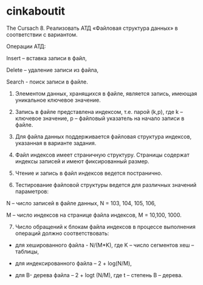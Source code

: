 # cinkaboutit
The Cursach
8. Реализовать АТД «Файловая структура данных» в соответствии с вариантом.

Операции АТД:

Insert – вставка записи в файл,

Delete – удаление записи из файла,

Search - поиск записи в файле.

1. Элементом данных, хранящихся в файле, является запись, имеющая уникальное ключевое значение.

2. Запись в файле представлена индексом, т.е. парой (k,p), где k – ключевое значение, p – файловый указатель на начало записи в файле.

3. Для файла данных поддерживается файловая структура индексов, указанная в варианте задания.

4. Файл индексов имеет страничную структуру. Страницы содержат индексы записей и имеют фиксированный размер.

5. Чтение и запись в файл индексов ведется постранично.

6. Тестирование файловой структуры ведется для различных значений параметров:

N – число записей в файле данных, N = 103, 104, 105, 106,

M – число индексов на странице файла индексов, M = 10,100, 1000.

7. Число обращений к блокам файла индексов в процессе выполнения операций должно соответствовать:

- для хешированного файла - N/(M*K), где K – число сегментов хеш – таблицы,

- для индексированного файла – 2 + log(N/M),

- для B- дерева файла – 2 + logt (N/M), где t – степень В – дерева.
